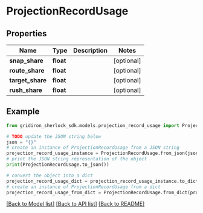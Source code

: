 # ProjectionRecordUsage


## Properties

Name | Type | Description | Notes
------------ | ------------- | ------------- | -------------
**snap_share** | **float** |  | [optional] 
**route_share** | **float** |  | [optional] 
**target_share** | **float** |  | [optional] 
**rush_share** | **float** |  | [optional] 

## Example

```python
from gridiron_sherlock_sdk.models.projection_record_usage import ProjectionRecordUsage

# TODO update the JSON string below
json = "{}"
# create an instance of ProjectionRecordUsage from a JSON string
projection_record_usage_instance = ProjectionRecordUsage.from_json(json)
# print the JSON string representation of the object
print(ProjectionRecordUsage.to_json())

# convert the object into a dict
projection_record_usage_dict = projection_record_usage_instance.to_dict()
# create an instance of ProjectionRecordUsage from a dict
projection_record_usage_from_dict = ProjectionRecordUsage.from_dict(projection_record_usage_dict)
```
[[Back to Model list]](../README.md#documentation-for-models) [[Back to API list]](../README.md#documentation-for-api-endpoints) [[Back to README]](../README.md)


